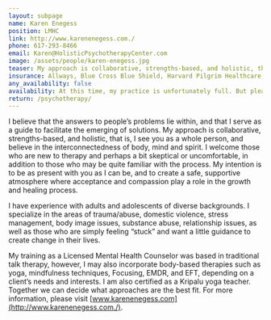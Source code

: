 ```yaml
---
layout: subpage
name: Karen Enegess
position: LMHC
link: http://www.karenenegess.com./
phone: 617-293-8466
email: Karen@HolisticPsychotherapyCenter.com
image: /assets/people/karen-enegess.jpg
teaser: My approach is collaborative, strengths-based, and holistic, that is, I see you as a whole person, and believe in the interconnectedness of body, mind and spirit.
insurance: Allways, Blue Cross Blue Shield, Harvard Pilgrim Healthcare, Optum, United Healthcare, Tufts commercial, private pay, sliding scale
any_availability: false
availability: At this time, my practice is unfortunately full. But please feel free to get in touch if you are interested in an update.
return: /psychotherapy/
---
```


I believe that the answers to people’s problems lie within, and that I serve as a guide to facilitate the emerging of solutions. My approach is collaborative, strengths-based, and holistic, that is, I see you as a whole person, and believe in the interconnectedness of body, mind and spirit. I welcome those who are new to therapy and perhaps a bit skeptical or uncomfortable, in addition to those who may be quite familiar with the process. My intention is to be as present with you as I can be, and to create a safe, supportive atmosphere where acceptance and compassion play a role in the growth and healing process.

I have experience with adults and adolescents of diverse backgrounds. I specialize in the areas of trauma/abuse, domestic violence, stress management, body image issues, substance abuse, relationship issues, as well as those who are simply feeling “stuck” and want a little guidance to create change in their lives.

My training as a Licensed Mental Health Counselor was based in traditional talk therapy, however, I may also incorporate body-based therapies such as yoga, mindfulness techniques, Focusing, EMDR, and EFT, depending on a client’s needs and interests. I am also certified as a Kripalu yoga teacher. Together we can decide what approaches are the best fit. For more information, please visit [www.karenenegess.com](http://www.karenenegess.com./).
